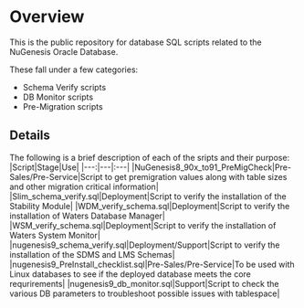 # Overview
This is the public repository for database SQL scripts related to the NuGenesis Oracle Database.

These fall under a few categories:
- Schema Verify scripts
- DB Monitor scripts
- Pre-Migration scripts

## Details
The following is a brief description of each of the sripts and their purpose:
|Script|Stage|Use|
|---:|---|:---|
|NuGenesis8_90x_to91_PreMigCheck|Pre-Sales/Pre-Service|Script to get premigration values along with table sizes and other migration critical information|
|Slim_schema_verify.sql|Deployment|Script to verify the installation of the Stability Module|
|WDM_verify_schema.sql|Deployment|Script to verify the installation of Waters Database Manager|
|WSM_verify_schema.sql|Deployment|Script to verify the installation of Waters System Monitor|
|nugenesis9_schema_verify.sql|Deployment/Support|Script to verify the installation of the SDMS and LMS Schemas|
|nugenesis9_PreInstall_checklist.sql|Pre-Sales/Pre-Service|To be used with Linux databases to see if the deployed database meets the core requrirements|
|nugenesis9_db_monitor.sql|Support|Script to check the various DB parameters to troubleshoot possible issues with tablespace|

